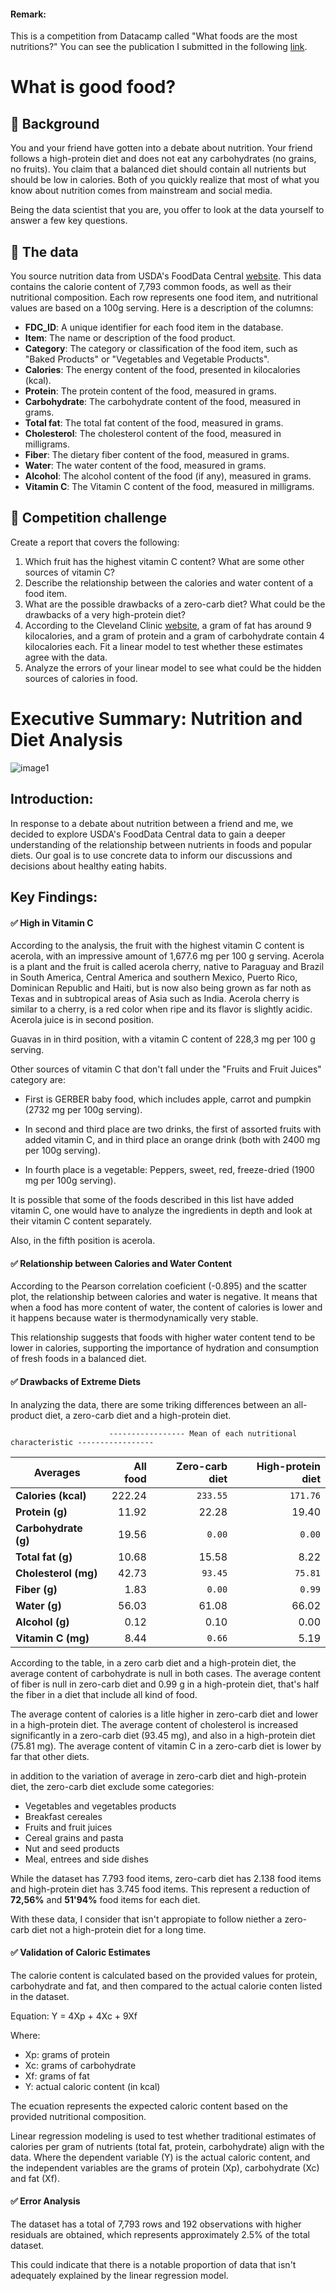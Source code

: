 #### Remark:
This is a competition from Datacamp called "What foods are the most nutritions?"
You can see the publication I submitted in the following [link](https://www.datacamp.com/datalab/w/a33a04b6-a134-40a4-9752-0c198f1a144f).

# What is good food?

## 📖 Background
You and your friend have gotten into a debate about nutrition. Your friend follows a high-protein diet and does not eat any carbohydrates (no grains, no fruits). You claim that a balanced diet should contain all nutrients but should be low in calories. Both of you quickly realize that most of what you know about nutrition comes from mainstream and social media.

Being the data scientist that you are, you offer to look at the data yourself to answer a few key questions.

## 💾 The data

You source nutrition data from USDA's FoodData Central [website](https://fdc.nal.usda.gov/download-datasets.html). This data contains the calorie content of 7,793 common foods, as well as their nutritional composition. Each row represents one food item, and nutritional values are based on a 100g serving. Here is a description of the columns:

- **FDC_ID**: A unique identifier for each food item in the database.
- **Item**: The name or description of the food product.
- **Category**: The category or classification of the food item, such as "Baked Products" or "Vegetables and Vegetable Products".
- **Calories**: The energy content of the food, presented in kilocalories (kcal).
- **Protein**: The protein content of the food, measured in grams.
- **Carbohydrate**: The carbohydrate content of the food, measured in grams.
- **Total fat**: The total fat content of the food, measured in grams.
- **Cholesterol**: The cholesterol content of the food, measured in milligrams.
- **Fiber**: The dietary fiber content of the food, measured in grams.
- **Water**: The water content of the food, measured in grams.
- **Alcohol**: The alcohol content of the food (if any), measured in grams.
- **Vitamin C**: The Vitamin C content of the food, measured in milligrams.

## 💪 Competition challenge

Create a report that covers the following:

1. Which fruit has the highest vitamin C content? What are some other sources of vitamin C?
2. Describe the relationship between the calories and water content of a food item.
3. What are the possible drawbacks of a zero-carb diet? What could be the drawbacks of a very high-protein diet?
4. According to the Cleveland Clinic [website](https://my.clevelandclinic.org/health/articles/4182-fat-and-calories), a gram of fat has around 9 kilocalories, and a gram of protein and a gram of carbohydrate contain 4 kilocalories each. Fit a linear model to test whether these estimates agree with the data.
5. Analyze the errors of your linear model to see what could be the hidden sources of calories in food.

# Executive Summary: Nutrition and Diet Analysis

![image1](image1.jpg)
## Introduction:
In response to a debate about nutrition between a friend and me, we decided to explore USDA's FoodData Central data to gain a deeper understanding of the relationship between nutrients in foods and popular diets. Our goal is to use concrete data to inform our discussions and decisions about healthy eating habits.

## Key Findings:
#### ✅  High in Vitamin C
According to the analysis, the fruit with the highest vitamin C content is acerola, with an impressive amount of 1,677.6 mg per 100 g serving. Acerola is a plant and the fruit is called acerola cherry, native to Paraguay and Brazil in South America, Central America and southern Mexico, Puerto Rico, Dominican Republic and Haiti, but is now also being grown as far noth as Texas and in subtropical areas of Asia such as India. Acerola cherry is similar to a cherry, is a red color when ripe and its flavor is slightly acidic. Acerola juice is in second position.

Guavas in in third position, with a vitamin C content of 228,3 mg per 100 g serving.

Other sources of vitamin C that don't fall under the "Fruits and Fruit Juices" category are:
- First is GERBER baby food, which includes apple, carrot and pumpkin (2732 mg per 100g serving). 

- In second and third place are two drinks, the first of assorted fruits with added vitamin C, and in third place an orange drink (both with 2400 mg per 100g serving).

- In fourth place is a vegetable: Peppers, sweet, red, freeze-dried (1900 mg per 100g serving).

It is possible that some of the foods described in this list have added vitamin C, one would have to analyze the ingredients in depth and look at their vitamin C content separately. 

Also, in the fifth position is acerola.


#### ✅ Relationship between Calories and Water Content
According to the Pearson correlation coeficient (-0.895) and the scatter plot, the relationship between calories and water is negative. It means that when a food has more content of water, the content of calories is lower and it happens because water is thermodynamically very stable.

This relationship suggests that foods with higher water content tend to be lower in calories, supporting the importance of hydration and consumption of fresh foods in a balanced diet.


#### ✅ Drawbacks of Extreme Diets
In analyzing the data, there are some triking differences between an all-product diet, a zero-carb diet and a high-protein diet.

                          ----------------- Mean of each nutritional characteristic -----------------
 
| Averages | All food  | Zero-carb diet | High-protein diet |
| ------------- | ---: | ---: | ---: |
| **Calories (kcal)** | 222.24 | `233.55` | `171.76` |
| **Protein (g)** | 11.92 | 22.28 | 19.40 |
| **Carbohydrate (g)** | 19.56 | `0.00` | `0.00` |
| **Total fat (g)** | 10.68 | 15.58 | 8.22 |
| **Cholesterol (mg)** | 42.73 | `93.45` | `75.81` |
| **Fiber (g)** | 1.83 | `0.00` | `0.99` |
| **Water (g)** | 56.03 | 61.08 | 66.02 |
| **Alcohol (g)** | 0.12 | 0.10 | 0.00 |
| **Vitamin C (mg)** | 8.44 | `0.66` | 5.19 |

According to the table, in a zero carb diet and a high-protein diet, the average content of carbohydrate is null in both cases. The average content of fiber is null in zero-carb diet and 0.99 g in a high-protein diet, that's half the fiber in a diet that include all kind of food.

The average content of calories is a litle higher in zero-carb diet and lower in a high-protein diet. The average content of cholesterol is increased significantly in a zero-carb diet (93.45 mg), and also in a high-protein diet (75.81 mg). The average content of vitamin C in a zero-carb diet is lower by far that other diets.

in addition to the variation of average in zero-carb diet and high-protein diet, the zero-carb diet exclude some categories:
- Vegetables and vegetables products
- Breakfast cereales
- Fruits and fruit juices
- Cereal grains and pasta
- Nut and seed products
- Meal, entrees and side dishes

While the dataset has 7.793 food items, zero-carb diet has 2.138 food items and high-protein diet has 3.745 food items. This represent a reduction of **72,56%** and **51'94%** food items for each diet.

With these data, I consider that isn't appropiate to follow niether a zero-carb diet not a high-protein diet for a long time.


#### ✅ Validation of Caloric Estimates
The calorie content is calculated based on the provided values for protein, carbohydrate and fat, and then compared to the actual calorie conten listed in the dataset.

Equation:  Y = 4Xp + 4Xc + 9Xf

Where:
- Xp: grams of protein
- Xc: grams of carbohydrate
- Xf: grams of fat
- Y: actual caloric content (in kcal)

The ecuation represents the expected caloric content based on the provided nutritional composition.

Linear regression modeling is used to test whether traditional estimates of calories per gram of nutrients (total fat, protein, carbohydrate) align with the data. Where the dependent variable (Y) is the actual caloric content, and the independent variables are the grams of protein (Xp), carbohydrate (Xc) and fat (Xf).


#### ✅ Error Analysis

The dataset has a total of 7,793 rows and 192 observations with higher residuals are obtained, which represents approximately 2.5% of the total dataset.

This could indicate that there is a notable proportion of data that isn't adequately explained by the linear regression model.
